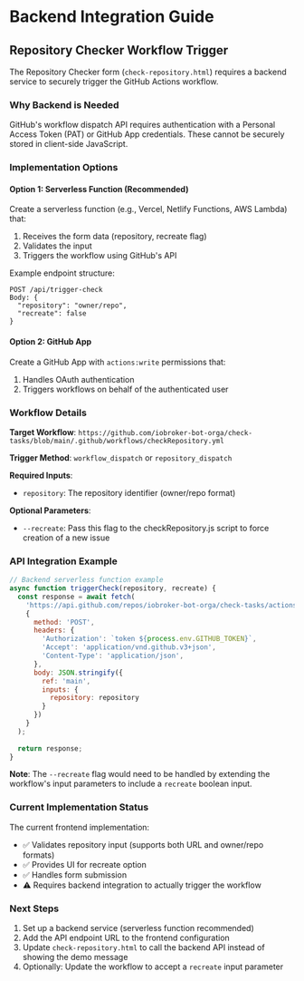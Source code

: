 # Backend Integration Guide

## Repository Checker Workflow Trigger

The Repository Checker form (`check-repository.html`) requires a backend service to securely trigger the GitHub Actions workflow.

### Why Backend is Needed

GitHub's workflow dispatch API requires authentication with a Personal Access Token (PAT) or GitHub App credentials. These cannot be securely stored in client-side JavaScript.

### Implementation Options

#### Option 1: Serverless Function (Recommended)

Create a serverless function (e.g., Vercel, Netlify Functions, AWS Lambda) that:

1. Receives the form data (repository, recreate flag)
2. Validates the input
3. Triggers the workflow using GitHub's API

Example endpoint structure:
```
POST /api/trigger-check
Body: {
  "repository": "owner/repo",
  "recreate": false
}
```

#### Option 2: GitHub App

Create a GitHub App with `actions:write` permissions that:

1. Handles OAuth authentication
2. Triggers workflows on behalf of the authenticated user

### Workflow Details

**Target Workflow**: `https://github.com/iobroker-bot-orga/check-tasks/blob/main/.github/workflows/checkRepository.yml`

**Trigger Method**: `workflow_dispatch` or `repository_dispatch`

**Required Inputs**:
- `repository`: The repository identifier (owner/repo format)

**Optional Parameters**:
- `--recreate`: Pass this flag to the checkRepository.js script to force creation of a new issue

### API Integration Example

```javascript
// Backend serverless function example
async function triggerCheck(repository, recreate) {
  const response = await fetch(
    'https://api.github.com/repos/iobroker-bot-orga/check-tasks/actions/workflows/checkRepository.yml/dispatches',
    {
      method: 'POST',
      headers: {
        'Authorization': `token ${process.env.GITHUB_TOKEN}`,
        'Accept': 'application/vnd.github.v3+json',
        'Content-Type': 'application/json',
      },
      body: JSON.stringify({
        ref: 'main',
        inputs: {
          repository: repository
        }
      })
    }
  );
  
  return response;
}
```

**Note**: The `--recreate` flag would need to be handled by extending the workflow's input parameters to include a `recreate` boolean input.

### Current Implementation Status

The current frontend implementation:
- ✅ Validates repository input (supports both URL and owner/repo formats)
- ✅ Provides UI for recreate option
- ✅ Handles form submission
- ⚠️ Requires backend integration to actually trigger the workflow

### Next Steps

1. Set up a backend service (serverless function recommended)
2. Add the API endpoint URL to the frontend configuration
3. Update `check-repository.html` to call the backend API instead of showing the demo message
4. Optionally: Update the workflow to accept a `recreate` input parameter
